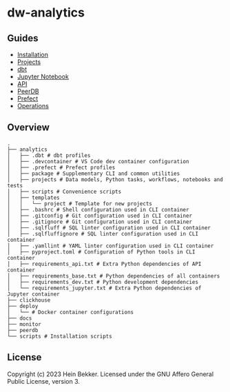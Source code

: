 # dw-analytics

## Guides

- [Installation](docs/01-install.md)
- [Projects](docs/02-projects.md)
- [dbt](docs/03-dbt.md)
- [Jupyter Notebook](docs/04-jupyter.md)
- [API](docs/05-api.md)
- [PeerDB](docs/06-peerdb.md)
- [Prefect](docs/07-prefect.md)
- [Operations](docs/08-operations.md)

## Overview

```shell
.
├── analytics
│   ├── .dbt # dbt profiles
│   ├── .devcontainer # VS Code dev container configuration
│   ├── .prefect # Prefect profiles
│   ├── package # Supplementary CLI and common utilities
│   ├── projects # Data models, Python tasks, workflows, notebooks and tests
│   ├── scripts # Convenience scripts
│   ├── templates
│   │   └── project # Template for new projects
│   ├── .bashrc # Shell configuration used in CLI container
│   ├── .gitconfig # Git configuration used in CLI container
│   ├── .gitignore # Git configuration used in CLI container
│   ├── .sqlfluff # SQL linter configuration used in CLI container
│   ├── .sqlfluffignore # SQL linter configuration used in CLI container
│   ├── .yamllint # YAML linter configuration used in CLI container
│   ├── pyproject.toml # Configuration of Python tools in CLI container
│   ├── requirements_api.txt # Extra Python dependencies of API container
│   ├── requirements_base.txt # Python dependencies of all containers
│   ├── requirements_dev.txt # Python development dependencies
│   └── requirements_jupyter.txt # Extra Python dependencies of Jupyter container
├── clickhouse
├── deploy
│   └── # Docker container configurations
├── docs
├── monitor
├── peerdb
└── scripts # Installation scripts
```

## License

Copyright (c) 2023 Hein Bekker. Licensed under the GNU Affero General Public License, version 3.
